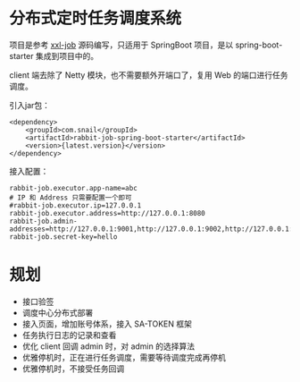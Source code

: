 # 分布式定时任务调度系统

项目是参考 [xxl-job](https://github.com/xuxueli/xxl-job) 源码编写，只适用于 SpringBoot 项目，是以 spring-boot-starter 集成到项目中的。

client 端去除了 Netty 模块，也不需要额外开端口了，复用 Web 的端口进行任务调度。

引入jar包：
```
<dependency>
    <groupId>com.snail</groupId>
    <artifactId>rabbit-job-spring-boot-starter</artifactId>
    <version>{latest.version}</version>
</dependency>
```

接入配置：
```
rabbit-job.executor.app-name=abc
# IP 和 Address 只需要配置一个即可
#rabbit-job.executor.ip=127.0.0.1
rabbit-job.executor.address=http://127.0.0.1:8080
rabbit-job.admin-addresses=http://127.0.0.1:9001,http://127.0.0.1:9002,http://127.0.0.1:9003
rabbit-job.secret-key=hello
```

# 规划

- 接口验签
- 调度中心分布式部署
- 接入页面，增加账号体系，接入 SA-TOKEN 框架
- 任务执行日志的记录和查看
- 优化 client 回调 admin 时，对 admin 的选择算法
- 优雅停机时，正在进行任务调度，需要等待调度完成再停机
- 优雅停机时，不接受任务回调
